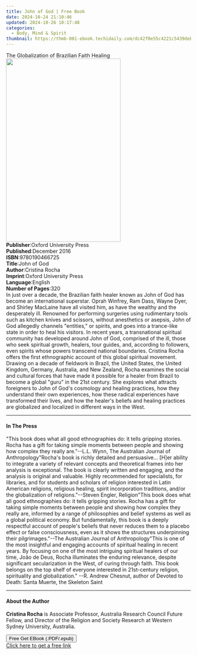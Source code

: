 ```yaml
---
title: John of God | Free Book
date: 2024-10-24 21:10:46
updated: 2024-10-26 10:17:48
categories:
  - Body, Mind & Spirit
thumbnail: https://thmb-001-ebook.techidaily.com/dc42f0e55c4221c5439debc02bdd61d82d5db5e7ec65ab962a93a7b5750fb24a.jpg
---
```

<main id="book-container">
  <div class="flex flex-col">
    <div class="book-brief flex-1 py-6 px-4 sm:p-6 md:py-10 md:px-8">
      <!-- brief-->
      <div class="book-brief-main">
        The Globalization of Brazilian Faith Healing
      </div>
    </div>
    <div
      class="book-meta-info flex-1 grid gap-4 col-start-1 col-end-3 row-start-1 sm:mb-6 sm:grid-cols-4 lg:gap-6 lg:col-start-2 lg:row-end-6 lg:row-span-6 lg:mb-0"
    >
      <div
        class="book-meta-info-left place-content-center mt-4 p-4 text-sm leading-6 col-start-2 col-span-2 dark:text-slate-400"
      >
        <img
          class="w-full h-500 object-cover rounded-lg sm:h-255 sm:col-span-2 lg:col-span-full"
          src="https://img-001-ebook.techidaily.com/08ac1c3e5e446e368dfddd7cb2d14eecc2c7469d250ddb4a3166807bc259c5c4.jpg"
          alt=""
          width="312"
          height="500"
        />
      </div>
      <div
        class="book-meta-info-right mt-2 col-start-1 row-start-2 col-span-3 self-center"
      >
        <!-- meta data  -->
        <div class="flex flex-col px-4 md:px-8">
          <div class="flex-1">
            <strong>Publisher</strong>:<span class="px-2"
              >Oxford University Press</span
            >
          </div>
          <div class="flex-1">
            <strong>Published</strong>:<span class="px-2">December 2016</span>
          </div>
          <div class="flex-1">
            <strong>ISBN</strong>:<span class="px-2">9780190466725</span>
          </div>
          <div class="flex-1">
            <strong>Title</strong>:<span class="px-2">John of God</span>
          </div>
          <div class="flex-1">
            <strong>Author</strong>:<span class="px-2">Cristina Rocha</span>
          </div>
          <div class="flex-1">
            <strong>Imprint</strong>:<span class="px-2"
              >Oxford University Press</span
            >
          </div>
          <div class="flex-1">
            <strong>Language</strong>:<span class="px-2">English</span>
          </div>
          <div class="flex-1">
            <strong>Number of Pages</strong>:<span class="px-2">320</span>
          </div>
        </div>
      </div>
    </div>
    <div class="book-description flex-1 py-6 px-4 sm:p-6 md:py-10 md:px-8">
      <div class="book-description-main">
        <div accordion-content="" id="description">
          In just over a decade, the Brazilian faith healer known as John of God
          has become an international superstar. Oprah Winfrey, Ram Dass, Wayne
          Dyer, and Shirley MacLaine have all visited him, as have the wealthy
          and the desperately ill. Renowned for performing surgeries using
          rudimentary tools such as kitchen knives and scissors, without
          anesthetics or asepsis, John of God allegedly channels "entities," or
          spirits, and goes into a trance-like state in order to heal his
          visitors. In recent years, a transnational spiritual community has
          developed around John of God, comprised of the ill, those who seek
          spiritual growth, healers, tour guides, and, according to followers,
          even spirits whose powers transcend national boundaries. Cristina
          Rocha offers the first ethnographic account of this global spiritual
          movement. Drawing on a decade of fieldwork in Brazil, the United
          States, the United Kingdom, Germany, Australia, and New Zealand, Rocha
          examines the social and cultural forces that have made it possible for
          a healer from Brazil to become a global "guru" in the 21st century.
          She explores what attracts foreigners to John of God's cosmology and
          healing practices, how they understand their own experiences, how
          these radical experiences have transformed their lives, and how the
          healer's beliefs and healing practices are globalized and localized in
          different ways in the West.
        </div>
        <div class="accordion-fader"></div>
      </div>
    </div>
    <div class="book-excerpts flex-1 py-6 px-4 sm:p-6 md:py-10 md:px-8">
      <!-- excerpts-->
      <div class="book-excerpts-main">
        <hr />
        <h4 class="placeholder placeholder-heading">
          <span>In The Press</span>
        </h4>
        <p>
          "This book does what all good ethnographies do: it tells gripping
          stories. Rocha has a gift for taking simple moments between people and
          showing how complex they really are."--L.L. Wynn, The Australian
          Journal of Anthropology"Rocha's book is richly detailed and
          persuasive... [H]er ability to integrate a variety of relevant
          concepts and theoretical frames into her analysis is exceptional. The
          book is clearly written and engaging, and the analysis is original and
          valuable. Highly recommended for specialists, for libraries, and for
          students and scholars of religion interested in Latin American
          religions, religious healing, spirit incorporation traditions, and/or
          the globalization of religions."--Steven Engler, Religion"This book
          does what all good ethnographies do: it tells gripping stories. Rocha
          has a gift for taking simple moments between people and showing how
          complex they really are, informed by a range of philosophies and
          belief systems as well as a global political economy. But
          fundamentally, this book is a deeply respectful account of people's
          beliefs that never reduces them to a placebo effect or false
          consciousness, even as it shows the structures underpinning their
          pilgrimages."--The Australian Journal of Anthropology"This is one of
          the most insightful and engaging accounts of spiritual healing in
          recent years. By focusing on one of the most intriguing spiritual
          healers of our time, João de Deus, Rocha illuminates the enduring
          relevance, despite significant secularization in the West, of curing
          through faith. This book belongs on the top shelf of everyone
          interested in 21st-century religion, spirituality and globalization."
          --R. Andrew Chesnut, author of Devoted to Death: Santa Muerte, the
          Skeleton Saint
        </p>
      </div>
    </div>
    <div class="book-about-author flex-1 py-6 px-4 sm:p-6 md:py-10 md:px-8">
      <!-- about author-->
      <div class="book-main-author-main">
        <hr />
        <h4 class="placeholder placeholder-heading">
          <span>About the Author</span>
        </h4>
        <p>
          <strong>Cristina Rocha</strong> is Associate Professor, Australia
          Research Council Future Fellow, and Director of the Religion and
          Society Research at Western Sydney University, Australia.
        </p>
      </div>
    </div>
    <div class="book-free-get flex-1 py-6 px-4 sm:p-6 md:py-10 md:px-8">
      <button
        id="btn-free-get"
        class="bg-blue-500 hover:bg-blue-700 text-white font-bold py-2 px-4 rounded"
      >
        Free Get EBook (.PDF/.epub)
      </button>
      <div id="countdown-display" class="px-2 text-lg mt-2"></div>
      <a
        id="free-link"
        class="hidden bg-blue-500 hover:bg-blue-700 text-white font-bold py-2 px-4 rounded"
        href="https://www.ebooks.com/en-us/book/95641435/john-of-god/cristina-rocha/"
        target="_blank"
        >Click here to get a free link</a
      >
    </div>
    <script>
      let countdownTime = 0;
      let countdownInterval = null;
      document
        .getElementById('btn-free-get')
        .addEventListener('click', startCountdown);
      function startCountdown() {
        countdownTime = new Date().getTime() + 60000 * 3;
        countdownInterval = setInterval(updateCountdown, 1000);
        document.getElementById('btn-free-get').disabled = true;
        document
          .getElementById('btn-free-get')
          .classList.add('bg-gray-500', 'cursor-not-allowed');
      }
      function updateCountdown() {
        let currentTime = new Date().getTime();
        let timeLeft = countdownTime - currentTime;
        let secondsLeft = Math.floor(timeLeft / 1000);
        document.getElementById('countdown-display').innerHTML =
          `Remaining time: ${secondsLeft} seconds.`;
        if (secondsLeft <= 0) {
          clearInterval(countdownInterval);
          document.getElementById('btn-free-get').classList.add('hidden');
          document.getElementById('free-link').classList.remove('hidden');
          document.getElementById('countdown-display').innerHTML = '';
        }
      }
    </script>
  </div>
</main>
